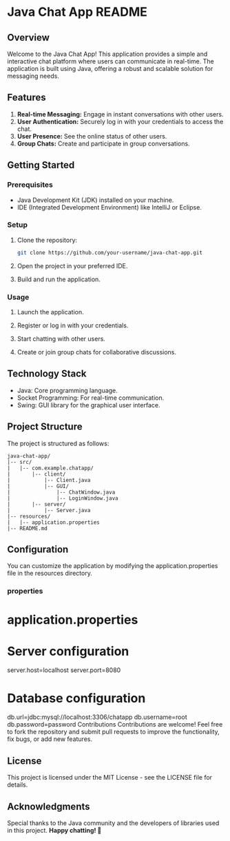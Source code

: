 # Java Chat App README

## Overview

Welcome to the Java Chat App! This application provides a simple and interactive chat platform where users can communicate in real-time. The application is built using Java, offering a robust and scalable solution for messaging needs.

## Features

1. **Real-time Messaging:** Engage in instant conversations with other users.
2. **User Authentication:** Securely log in with your credentials to access the chat.
3. **User Presence:** See the online status of other users.
4. **Group Chats:** Create and participate in group conversations.

## Getting Started

### Prerequisites

- Java Development Kit (JDK) installed on your machine.
- IDE (Integrated Development Environment) like IntelliJ or Eclipse.

### Setup

1. Clone the repository:

   ```bash
   git clone https://github.com/your-username/java-chat-app.git
   ```
2. Open the project in your preferred IDE.

3. Build and run the application.

### Usage
1. Launch the application.

2. Register or log in with your credentials.

3. Start chatting with other users.

4. Create or join group chats for collaborative discussions.

## Technology Stack
- Java: Core programming language.
- Socket Programming: For real-time communication.
- Swing: GUI library for the graphical user interface.
## Project Structure
The project is structured as follows:
```
java-chat-app/
|-- src/
|   |-- com.example.chatapp/
|       |-- client/
|           |-- Client.java
|           |-- GUI/
|               |-- ChatWindow.java
|               |-- LoginWindow.java
|       |-- server/
|           |-- Server.java
|-- resources/
|   |-- application.properties
|-- README.md
```
## Configuration
You can customize the application by modifying the application.properties file in the resources directory.

### properties

# application.properties

# Server configuration
server.host=localhost
server.port=8080

# Database configuration
db.url=jdbc:mysql://localhost:3306/chatapp
db.username=root
db.password=password
Contributions
Contributions are welcome! Feel free to fork the repository and submit pull requests to improve the functionality, fix bugs, or add new features.

## License
This project is licensed under the MIT License - see the LICENSE file for details.

## Acknowledgments
Special thanks to the Java community and the developers of libraries used in this project.
**Happy chatting! 🚀**
